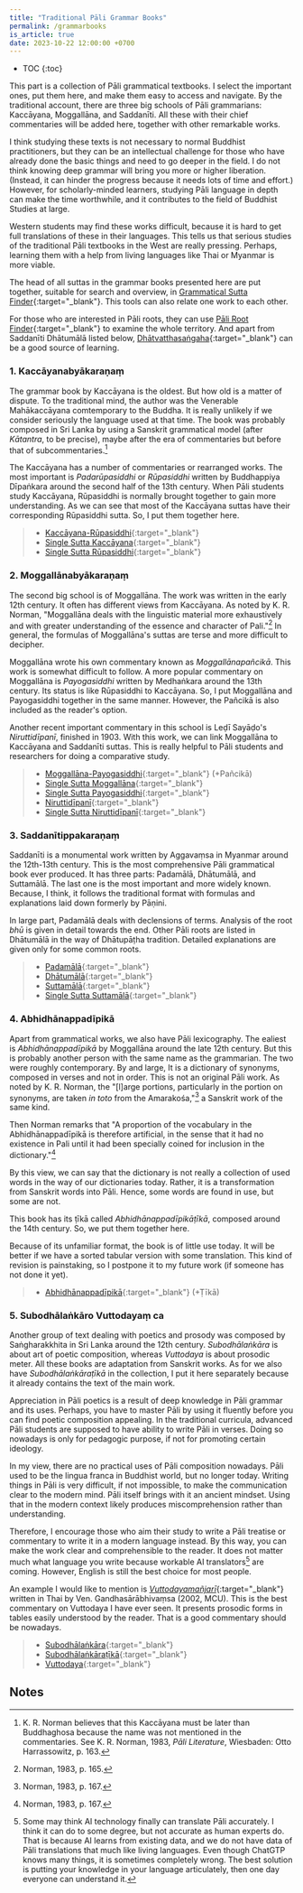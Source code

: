 ```yaml
---
title: "Traditional Pāli Grammar Books"
permalink: /grammarbooks
is_article: true
date: 2023-10-22 12:00:00 +0700
---
```


- TOC
{:toc}

This part is a collection of Pāli grammatical textbooks. I select the important ones, put them here, and make them easy to access and navigate. By the traditional account, there are three big schools of Pāli grammarians: Kaccāyana, Moggallāna, and Saddanīti. All these with their chief commentaries will be added here, together with other remarkable works.

I think studying these texts is not necessary to normal Buddhist practitioners, but they can be an intellectual challenge for those who have already done the basic things and need to go deeper in the field. I do not think knowing deep grammar will bring you more or higher liberation. (Instead, it can hinder the progress because it needs lots of time and effort.) However, for scholarly-minded learners, studying Pāli language in depth can make the time worthwhile, and it contributes to the field of Buddhist Studies at large.

Western students may find these works difficult, because it is hard to get full translations of these in their languages. This tells us that serious studies of the traditional Pāli textbooks in the West are really pressing. Perhaps, learning them with a help from living languages like Thai or Myanmar is more viable.

The head of all suttas in the grammar books presented here are put together, suitable for search and overview, in [Grammatical Sutta Finder](/gramsut){:target="\_blank"}. This tools can also relate one work to each other.

For those who are interested in Pāli roots, they can use [Pāli Root Finder](/paliroot){:target="\_blank"} to examine the whole territory. And apart from Saddanīti Dhātumālā listed below, [Dhātvatthasaṅgaha](/dhatva){:target="\_blank"} can be a good source of learning.

### 1. Kaccāyanabyākaraṇaṃ

The grammar book by Kaccāyana is the oldest. But how old is a matter of dispute. To the traditional mind, the author was the Venerable Mahākaccāyana comtemporary to the Buddha. It is really unlikely if we consider seriously the language used at that time. The book was probably composed in Sri Lanka by using a Sanskrit grammatical model (after *Kātantra*, to be precise), maybe after the era of commentaries but before that of subcommentaries.[^norman-kacc]

The Kaccāyana has a number of commentaries or rearranged works. The most important is *Padarūpasiddhi* or *Rūpasiddhi* written by Buddhappiya Dīpaṅkara around the second half of the 13th century. When Pāli students study Kaccāyana, Rūpasiddhi is normally brought together to gain more understanding. As we can see that most of the Kaccāyana suttas have their corresponding Rūpasiddhi sutta. So, I put them together here.

[^norman-kacc]: K. R. Norman believes that this Kaccāyana must be later than Buddhaghosa because the name was not mentioned in the commentaries. See K. R. Norman, 1983, *Pāli Literature*,  Wiesbaden: Otto Harrassowitz, p. 163.

> - [Kaccāyana-Rūpasiddhi](/kaccrupa){:target="\_blank"}
> - [Single Sutta Kaccāyana](/kacc){:target="\_blank"}
> - [Single Sutta Rūpasiddhi](/rupa){:target="\_blank"}

### 2. Moggallānabyākaraṇaṃ

The second big school is of Moggallāna. The work was written in the early 12th century. It often has different views from Kaccāyana. As noted by K. R. Norman, "Moggallāna deals with the linguistic material more exhaustively and with greater understanding of the essence and character of Pali."[^norman-mogg] In general, the formulas of Moggallāna's suttas are terse and more difficult to decipher.

Moggallāna wrote his own commentary known as *Moggallānapañcikā*. This work is somewhat difficult to follow. A more popular commentary on Moggallāna is *Payogasiddhi* written by Medhaṅkara around the 13th century. Its status is like Rūpasiddhi to Kaccāyana. So, I put Moggallāna and Payogasiddhi together in the same manner. However, the Pañcikā is also included as the reader's option.

Another recent important commentary in this school is Leḍī Sayāḍo's *Niruttidīpanī*, finished in 1903. With this work, we can link Moggallāna to Kaccāyana and Saddanīti suttas. This is really helpful to Pāli students and researchers for doing a comparative study.

[^norman-mogg]: Norman, 1983, p. 165.

> - [Moggallāna-Payogasiddhi](/moggpayo){:target="\_blank"} (+Pañcikā)
> - [Single Sutta Moggallāna](/mogg){:target="\_blank"}
> - [Single Sutta Payogasiddhi](/payo){:target="\_blank"}
> - [Niruttidīpanī](/nirutti){:target="\_blank"}
> - [Single Sutta Niruttidīpanī](/niru){:target="\_blank"}

### 3. Saddanītippakaraṇaṃ

Saddanīti is a monumental work written by Aggavaṃsa in Myanmar around the 12th-13th century. This is the most comprehensive Pāli grammatical book ever produced. It has three parts: Padamālā, Dhātumālā, and Suttamālā. The last one is the most important and more widely known. Because, I think, it follows the traditional format with formulas and explanations laid down formerly by Pāṇini.

In large part, Padamālā deals with declensions of terms. Analysis of the root *bhū* is given in detail towards the end. Other Pāli roots are listed in Dhātumālā in the way of Dhātupāṭha tradition. Detailed explanations are given only for some common roots.

> - [Padamālā](/saddpad){:target="\_blank"}
> - [Dhātumālā](/sadddha){:target="\_blank"}
> - [Suttamālā](/saddsut){:target="\_blank"}
> - [Single Sutta Suttamālā](/sadd){:target="\_blank"}

### 4. Abhidhānappadīpikā

Apart from grammatical works, we also have Pāli lexicography. The ealiest is *Abhidhānappadīpikā* by Moggallāna around the late 12th century. But this is probably another person with the same name as the grammarian. The two were roughly contemporary. By and large, It is a dictionary of synonyms, composed in verses and not in order. This is not an original Pāli work. As noted by K. R. Norman, the "[l]arge portions, particularly in the portion on synonyms, are taken *in toto* from the Amarakośa,"[^norman-amarakosa] a Sanskrit work of the same kind.

Then Norman remarks that "A proportion of the vocabulary in the Abhidhānappadīpikā is therefore artificial, in the sense that it had no existence in Pali until it had been specially coined for inclusion in the dictionary."[^norman-artificial]

By this view, we can say that the dictionary is not really a collection of used words in the way of our dictionaries today. Rather, it is a transformation from Sanskrit words into Pāli. Hence, some words are found in use, but some are not.

This book has its ṭīkā called *Abhidhānappadīpikāṭīkā*, composed around the 14th century. So, we put them together here.

Because of its unfamiliar format, the book is of little use today. It will be better if we have a sorted tabular version with some translation. This kind of revision is painstaking, so I postpone it to my future work (if someone has not done it yet).

[^norman-amarakosa]: Norman, 1983, p. 167.
[^norman-artificial]: Norman, 1983, p. 167.

> - [Abhidhānappadīpikā](/abhidhana){:target="\_blank"} (+Ṭīkā)

### 5. Subodhālaṅkāro Vuttodayaṃ ca

Another group of text dealing with poetics and prosody was composed by Saṅgharakkhita in Sri Lanka around the 12th century. *Subodhālaṅkāra* is about art of poetic composition, whereas *Vuttodaya* is about prosodic meter. All these books are adaptation from Sanskrit works. As for we also have  *Subodhālaṅkāraṭīkā* in the collection, I put it here separately because it already contains the text of the main work.

Appreciation in Pāli poetics is a result of deep knowledge in Pāli grammar and its uses. Perhaps, you have to master Pāli by using it fluently before you can find poetic composition appealing. In the traditional curricula, advanced Pāli students are supposed to have ability to write Pāli in verses. Doing so nowadays is only for pedagogic purpose, if not for promoting certain ideology.

In my view, there are no practical uses of Pāli composition nowadays. Pāli used to be the lingua franca in Buddhist world, but no longer today. Writing things in Pāli is very difficult, if not impossible, to make the communication clear to the modern mind. Pāli itself brings with it an ancient mindset. Using that in the modern context likely produces miscomprehension rather than understanding.

Therefore, I encourage those who aim their study to write a Pāli treatise or commentary to write it in a modern language instead. By this way, you can make the work clear and comprehensible to the reader. It does not matter much what language you write because workable AI translators[^ai] are coming. However, English is still the best choice for most people.

An example I would like to mention is [*Vuttodayamañjarī*](https://drive.google.com/file/d/1I01XNzzferehq8QD2ZwBDo3TPYSd60SL/view){:target="\_blank"} written in Thai by Ven. Gandhasārābhivaṃsa (2002, MCU). This is the best commentary on Vuttodaya I have ever seen. It presents prosodic forms in tables easily understood by the reader. That is a good commentary should be nowadays.

[^ai]: Some may think AI technology finally can translate Pāli accurately. I think it can do to some degree, but not accurate as human experts do. That is because AI learns from existing data, and we do not have data of Pāli translations that much like living languages. Even though ChatGTP knows many things, it is sometimes completely wrong. The best solution is putting your knowledge in your language articulately, then one day everyone can understand it.

> - [Subodhālaṅkāra](/subho){:target="\_blank"}
> - [Subodhālaṅkāraṭīkā](/subhotika){:target="\_blank"}
> - [Vuttodaya](/vutt){:target="\_blank"}

## Notes
